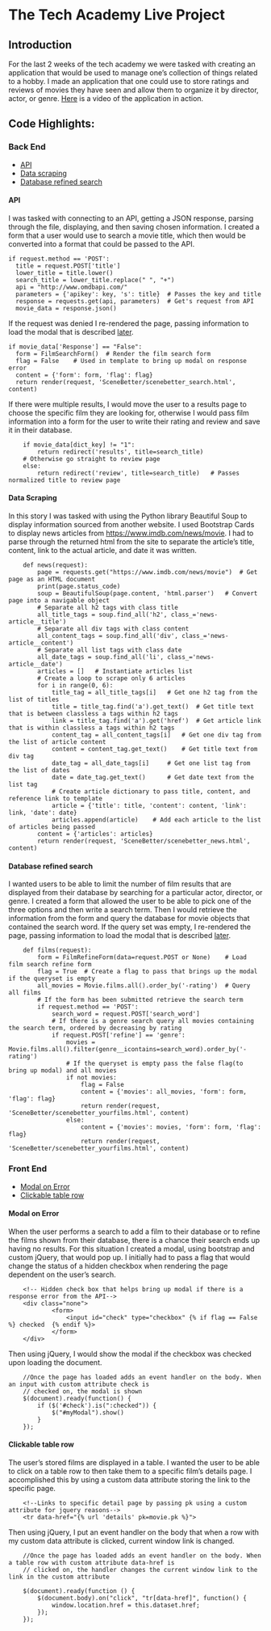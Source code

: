 # The Tech Academy Live Project

## Introduction
For the last 2 weeks of the tech academy we were tasked with creating an application that would be used to manage one’s collection of things related to a hobby. I made an application that one could use to store ratings and reviews of movies they have seen and allow them to organize it by director, actor, or genre. [Here](https://www.youtube.com/watch?v=Msfq_nhBFB0) is a video of the application in action.

## Code Highlights:
### Back End
* [API](#api)
* [Data scraping](#data-scraping)
* [Database refined search](#database-refined-search)

#### API
I was tasked with connecting to an API, getting a JSON response, parsing through the file, displaying, and then saving chosen information. I created a form that a user would use to search a movie title, which then would be converted into a format that could be passed to the API.

    if request.method == 'POST':
      title = request.POST['title']
      lower_title = title.lower()
      search_title = lower_title.replace(" ", "+")
      api = "http://www.omdbapi.com/"
      parameters = {'apikey': key, 's': title}  # Passes the key and title
      response = requests.get(api, parameters)  # Get's request from API
      movie_data = response.json()
    
If the request was denied I re-rendered the page, passing information to load the modal that is described [later](#modal-on-error).

    if movie_data['Response'] == "False":
      form = FilmSearchForm()  # Render the film search form
      flag = False    # Used in template to bring up modal on response error
      content = {'form': form, 'flag': flag}
      return render(request, 'SceneBetter/scenebetter_search.html', content)

If there were multiple results, I would move the user to a results page to choose the specific film they are looking for, otherwise I would pass film information into a form for the user to write their rating and review and save it in their database.

        if movie_data[dict_key] != "1":
            return redirect('results', title=search_title)
        # Otherwise go straight to review page
        else:
            return redirect('review', title=search_title)   # Passes normalized title to review page

#### Data Scraping
In this story I was tasked with using the Python library Beautiful Soup to display information sourced from another website. I used Bootstrap Cards to display news articles from https://www.imdb.com/news/movie. I had to parse through the returned html from the site to separate the article’s title, content, link to the actual article, and date it was written.
        
        def news(request):
            page = requests.get("https://www.imdb.com/news/movie")  # Get page as an HTML document
            print(page.status_code)
            soup = BeautifulSoup(page.content, 'html.parser')   # Convert page into a navigable object
            # Separate all h2 tags with class title
            all_title_tags = soup.find_all('h2', class_='news-article__title')
            # Separate all div tags with class content
            all_content_tags = soup.find_all('div', class_='news-article__content')
            # Separate all list tags with class date
            all_date_tags = soup.find_all('li', class_='news-article__date')
            articles = []   # Instantiate articles list
            # Create a loop to scrape only 6 articles
            for i in range(0, 6):
                title_tag = all_title_tags[i]   # Get one h2 tag from the list of titles
                title = title_tag.find('a').get_text()  # Get title text that is between classless a tags within h2 tags
                link = title_tag.find('a').get('href')  # Get article link that is within classless a tags within h2 tags
                content_tag = all_content_tags[i]   # Get one div tag from the list of article content
                content = content_tag.get_text()    # Get title text from div tag
                date_tag = all_date_tags[i]     # Get one list tag from the list of dates
                date = date_tag.get_text()      # Get date text from the list tag
                # Create article dictionary to pass title, content, and reference link to template
                article = {'title': title, 'content': content, 'link': link, 'date': date}
                articles.append(article)    # Add each article to the list of articles being passed
            content = {'articles': articles}
            return render(request, 'SceneBetter/scenebetter_news.html', content)
            
#### Database refined search
I wanted users to be able to limit the number of film results that are displayed from their database by searching for a particular actor, director, or genre. I created a form that allowed the user to be able to pick one of the three options and then write a search term. Then I would retrieve the information from the form and query the database for movie objects that contained the search word. If the query set was empty, I re-rendered the page, passing information to load the modal that is described [later](#modal-on-error).

        def films(request):
            form = FilmRefineForm(data=request.POST or None)    # Load film search refine form
            flag = True  # Create a flag to pass that brings up the modal if the queryset is empty
            all_movies = Movie.films.all().order_by('-rating')  # Query all films
            # If the form has been submitted retrieve the search term
            if request.method == 'POST':
                search_word = request.POST['search_word']
                # If there is a genre search query all movies containing the search term, ordered by decreasing by rating
                if request.POST['refine'] == 'genre':
                    movies = Movie.films.all().filter(genre__icontains=search_word).order_by('-rating')
                    # If the queryset is empty pass the false flag(to bring up modal) and all movies
                    if not movies:
                        flag = False
                        content = {'movies': all_movies, 'form': form, 'flag': flag}
                        return render(request, 'SceneBetter/scenebetter_yourfilms.html', content)
                    else:
                        content = {'movies': movies, 'form': form, 'flag': flag}
                        return render(request, 'SceneBetter/scenebetter_yourfilms.html', content)

### Front End
* [Modal on Error](#modal-on-error)
* [Clickable table row](#clickable-table-row)

#### Modal on Error
When the user performs a search to add a film to their database or to refine the films shown from their database, there is a chance their search ends up having no results. For this situation I created a modal, using bootstrap and custom jQuery, that would pop up. I initially had to pass a flag that would change the status of a hidden checkbox when rendering the page dependent on the user’s search.

        <!-- Hidden check box that helps bring up modal if there is a response error from the API-->
        <div class="none">
                <form>
                    <input id="check" type="checkbox" {% if flag == False %} checked  {% endif %}>
                </form>
        </div>
        
Then using jQuery, I would show the modal if the checkbox was checked upon loading the document.

        //Once the page has loaded adds an event handler on the body. When an input with custom attribute check is
        // checked on, the modal is shown
        $(document).ready(function() {
            if ($('#check').is(":checked")) {
                $("#myModal").show()
            }
        });

#### Clickable table row
The user’s stored films are displayed in a table. I wanted the user to be able to click on a table row to then take them to a specific film’s details page. I accomplished this by using a custom data attribute storing the link to the specific page.

        <!--Links to specific detail page by passing pk using a custom attribute for jquery reasons-->
        <tr data-href="{% url 'details' pk=movie.pk %}">
        
Then using jQuery, I put an event handler on the body that when a row with my custom data attribute is clicked, current window link is changed.

        //Once the page has loaded adds an event handler on the body. When a table row with custom attribute data-href is
        // clicked on, the handler changes the current window link to the link in the custom attribute

        $(document).ready(function () {
            $(document.body).on("click", "tr[data-href]", function() {
                window.location.href = this.dataset.href;
            });
        });

